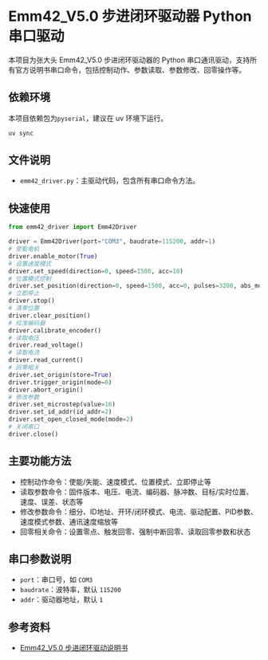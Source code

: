# Emm42_V5.0 步进闭环驱动器 Python 串口驱动

本项目为张大头 Emm42_V5.0 步进闭环驱动器的 Python 串口通讯驱动，支持所有官方说明书串口命令，包括控制动作、参数读取、参数修改、回零操作等。

## 依赖环境

本项目依赖包为`pyserial`，建议在 uv 环境下运行。

```bash
uv sync
```

## 文件说明
- `emm42_driver.py`：主驱动代码，包含所有串口命令方法。

## 快速使用
```python
from emm42_driver import Emm42Driver

driver = Emm42Driver(port="COM3", baudrate=115200, addr=1)
# 使能电机
driver.enable_motor(True)
# 设置速度模式
driver.set_speed(direction=0, speed=1500, acc=10)
# 位置模式控制
driver.set_position(direction=0, speed=1500, acc=0, pulses=3200, abs_mode=False)
# 立即停止
driver.stop()
# 清零位置
driver.clear_position()
# 校准编码器
driver.calibrate_encoder()
# 读取电压
driver.read_voltage()
# 读取电流
driver.read_current()
# 回零相关
driver.set_origin(store=True)
driver.trigger_origin(mode=0)
driver.abort_origin()
# 修改参数
driver.set_microstep(value=16)
driver.set_id_addr(id_addr=2)
driver.set_open_closed_mode(mode=2)
# 关闭串口
driver.close()
```

## 主要功能方法
- 控制动作命令：使能/失能、速度模式、位置模式、立即停止等
- 读取参数命令：固件版本、电压、电流、编码器、脉冲数、目标/实时位置、速度、误差、状态等
- 修改参数命令：细分、ID地址、开环/闭环模式、电流、驱动配置、PID参数、速度模式参数、通讯速度缩放等
- 回零相关命令：设置零点、触发回零、强制中断回零、读取回零参数和状态

## 串口参数说明
- `port`：串口号，如 `COM3`
- `baudrate`：波特率，默认 `115200`
- `addr`：驱动器地址，默认 `1`

## 参考资料
- [Emm42_V5.0 步进闭环驱动说明书](https://blog.csdn.net/zhangdatou666/article/details/132644047)

